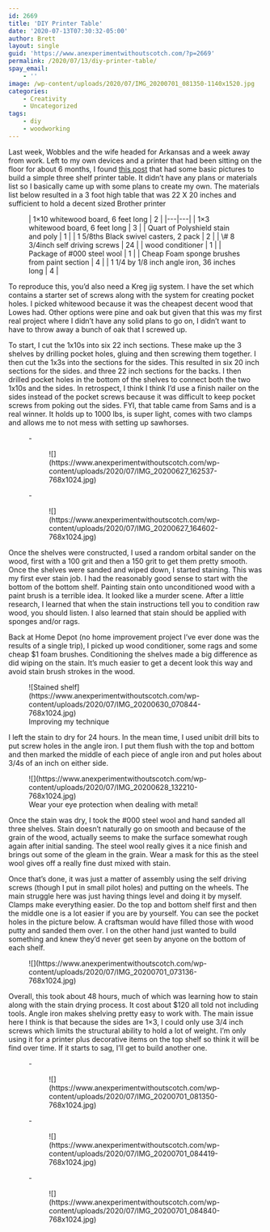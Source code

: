 ```yaml
---
id: 2669
title: 'DIY Printer Table'
date: '2020-07-13T07:30:32-05:00'
author: Brett
layout: single
guid: 'https://www.anexperimentwithoutscotch.com/?p=2669'
permalink: /2020/07/13/diy-printer-table/
spay_email:
    - ''
image: /wp-content/uploads/2020/07/IMG_20200701_081350-1140x1520.jpg
categories:
    - Creativity
    - Uncategorized
tags:
    - diy
    - woodworking
---
```


Last week, Wobbles and the wife headed for Arkansas and a week away from work. Left to my own devices and a printer that had been sitting on the floor for about 6 months, I found [this post](https://simplydesigning.porch.com/industrial-diy-printer-cart/) that had some basic pictures to build a simple three shelf printer table. It didn’t have any plans or materials list so I basically came up with some plans to create my own. The materials list below resulted in a 3 foot high table that was 22 X 20 inches and sufficient to hold a decent sized Brother printer

<figure class="wp-block-table">| 1×10 whitewood board, 6 feet long | 2 |
|---|---|
| 1×3 whitewood board, 6 feet long | 3 |
| Quart of Polyshield stain and poly | 1 |
| 1 5/8ths Black swivel casters, 2 pack | 2 |
| \# 8 3/4inch self driving screws | 24 |
| wood conditioner | 1 |
| Package of #000 steel wool | 1 |
| Cheap Foam sponge brushes from paint section | 4 |
| 1 1/4 by 1/8 inch angle iron, 36 inches long | 4 |

</figure>To reproduce this, you’d also need a Kreg jig system. I have the set which contains a starter set of screws along with the system for creating pocket holes. I picked whitewood because it was the cheapest decent wood that Lowes had. Other options were pine and oak but given that this was my first real project where I didn’t have any solid plans to go on, I didn’t want to have to throw away a bunch of oak that I screwed up.

To start, I cut the 1x10s into six 22 inch sections. These make up the 3 shelves by drilling pocket holes, gluing and then screwing them together. I then cut the 1x3s into the sections for the sides. This resulted in six 20 inch sections for the sides. and three 22 inch sections for the backs. I then drilled pocket holes in the bottom of the shelves to connect both the two 1x10s and the sides. In retrospect, I think I think I’d use a finish nailer on the sides instead of the pocket screws because it was difficult to keep pocket screws from poking out the sides. FYI, that table came from Sams and is a real winner. It holds up to 1000 lbs, is super light, comes with two clamps and allows me to not mess with setting up sawhorses.

<figure class="wp-block-gallery columns-2 is-cropped wp-block-gallery-1 is-layout-flex">- <figure>![](https://www.anexperimentwithoutscotch.com/wp-content/uploads/2020/07/IMG_20200627_162537-768x1024.jpg)</figure>
- <figure>![](https://www.anexperimentwithoutscotch.com/wp-content/uploads/2020/07/IMG_20200627_164602-768x1024.jpg)</figure>

</figure>Once the shelves were constructed, I used a random orbital sander on the wood, first with a 100 grit and then a 150 grit to get them pretty smooth. Once the shelves were sanded and wiped down, I started staining. This was my first ever stain job. I had the reasonably good sense to start with the bottom of the bottom shelf. Painting stain onto unconditioned wood with a paint brush is a terrible idea. It looked like a murder scene. After a little research, I learned that when the stain instructions tell you to condition raw wood, you should listen. I also learned that stain should be applied with sponges and/or rags.

Back at Home Depot (no home improvement project I’ve ever done was the results of a single trip), I picked up wood conditioner, some rags and some cheap $1 foam brushes. Conditioning the shelves made a big difference as did wiping on the stain. It’s much easier to get a decent look this way and avoid stain brush strokes in the wood.

<figure class="wp-block-image size-large">![Stained shelf](https://www.anexperimentwithoutscotch.com/wp-content/uploads/2020/07/IMG_20200630_070844-768x1024.jpg)<figcaption>Improving my technique</figcaption></figure> I left the stain to dry for 24 hours. In the mean time, I used unibit drill bits to put screw holes in the angle iron. I put them flush with the top and bottom and then marked the middle of each piece of angle iron and put holes about 3/4s of an inch on either side.

<figure class="wp-block-image size-large">![](https://www.anexperimentwithoutscotch.com/wp-content/uploads/2020/07/IMG_20200628_132210-768x1024.jpg)<figcaption>Wear your eye protection when dealing with metal!</figcaption></figure>Once the stain was dry, I took the #000 steel wool and hand sanded all three shelves. Stain doesn’t naturally go on smooth and because of the grain of the wood, actually seems to make the surface somewhat rough again after initial sanding. The steel wool really gives it a nice finish and brings out some of the gleam in the grain. Wear a mask for this as the steel wool gives off a really fine dust mixed with stain.

Once that’s done, it was just a matter of assembly using the self driving screws (though I put in small pilot holes) and putting on the wheels. The main struggle here was just having things level and doing it by myself. Clamps make everything easier. Do the top and bottom shelf first and then the middle one is a lot easier if you are by yourself. You can see the pocket holes in the picture below. A craftsman would have filled those with wood putty and sanded them over. I on the other hand just wanted to build something and knew they’d never get seen by anyone on the bottom of each shelf.

<figure class="wp-block-image size-large">![](https://www.anexperimentwithoutscotch.com/wp-content/uploads/2020/07/IMG_20200701_073136-768x1024.jpg)</figure>Overall, this took about 48 hours, much of which was learning how to stain along with the stain drying process. It cost about $120 all told not including tools. Angle iron makes shelving pretty easy to work with. The main issue here I think is that because the sides are 1×3, I could only use 3/4 inch screws which limits the structural ability to hold a lot of weight. I’m only using it for a printer plus decorative items on the top shelf so think it will be find over time. If it starts to sag, I’ll get to build another one.

<figure class="wp-block-gallery columns-3 is-cropped wp-block-gallery-3 is-layout-flex">- <figure>![](https://www.anexperimentwithoutscotch.com/wp-content/uploads/2020/07/IMG_20200701_081350-768x1024.jpg)</figure>
- <figure>![](https://www.anexperimentwithoutscotch.com/wp-content/uploads/2020/07/IMG_20200701_084419-768x1024.jpg)</figure>
- <figure>![](https://www.anexperimentwithoutscotch.com/wp-content/uploads/2020/07/IMG_20200701_084840-768x1024.jpg)</figure>

</figure>